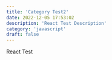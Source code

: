 ```yaml
---
title: 'Category Test2'
date: 2022-12-05 17:53:02
description: 'React Test Description'
category: 'javascript'
draft: false
---
```


React Test